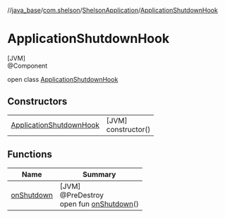 //[java_base](../../../../index.md)/[com.shelson](../../index.md)/[ShelsonApplication](../index.md)/[ApplicationShutdownHook](index.md)

# ApplicationShutdownHook

[JVM]\
@Component

open class [ApplicationShutdownHook](index.md)

## Constructors

| | |
|---|---|
| [ApplicationShutdownHook](-application-shutdown-hook.md) | [JVM]<br>constructor() |

## Functions

| Name | Summary |
|---|---|
| [onShutdown](on-shutdown.md) | [JVM]<br>@PreDestroy<br>open fun [onShutdown](on-shutdown.md)() |
